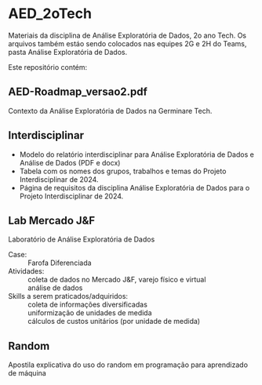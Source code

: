# AED_2oTech
Materiais da disciplina de Análise Exploratória de Dados, 2o ano Tech.
Os arquivos também estáo sendo colocados nas equipes 2G e 2H do Teams, pasta Análise Exploratória de Dados.

Este repositório contém:
## AED-Roadmap_versao2.pdf
Contexto da Análise Exploratória de Dados na Germinare Tech.

## Interdisciplinar 
<ul>
  <li>Modelo do relatório interdisciplinar para Análise Exploratória de Dados e Análise de Dados (PDF e docx)</li>
  <li>Tabela com os nomes dos grupos, trabalhos e temas do Projeto Interdisciplinar de 2024.</li>
  <li>Página de requisitos da disciplina Análise Exploratória de Dados para o Projeto Interdisciplinar de 2024.</li>
</ul>

## Lab Mercado J&F
Laboratório de Análise Exploratória de Dados
<dl>
  <dt>Case:</dt>
  <dd>Farofa Diferenciada</dd>
  <dt>Atividades:</dt>
  <dd>coleta de dados no Mercado J&F, varejo físico e virtual</dd>
  <dd>análise de dados</dd>
  <dt>Skills a serem praticados/adquiridos:</dt>
  <dd>coleta de informações diversificadas</dd>
  <dd>uniformização de unidades de medida</dd>
  <dd>cálculos de custos unitários (por unidade de medida)</dd>
</dl>

## Random
Apostila explicativa do uso do random em programação para aprendizado de máquina
